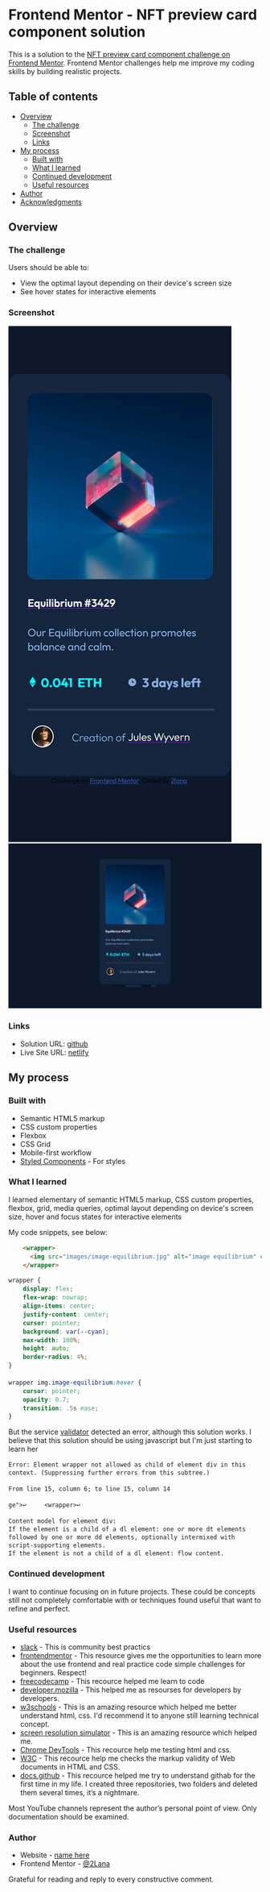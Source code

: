 # Frontend Mentor - NFT preview card component solution

This is a solution to the [NFT preview card component challenge on Frontend Mentor](https://www.frontendmentor.io/challenges/nft-preview-card-component-SbdUL_w0U). Frontend Mentor challenges help me improve my coding skills by building realistic projects. 

## Table of contents

- [Overview](#overview)
  - [The challenge](#the-challenge)
  - [Screenshot](#screenshot)
  - [Links](#links)
- [My process](#my-process)
  - [Built with](#built-with)
  - [What I learned](#what-i-learned)
  - [Continued development](#continued-development)
  - [Useful resources](#useful-resources)
- [Author](#author)
- [Acknowledgments](#acknowledgments)


## Overview

### The challenge

Users should be able to:

- View the optimal layout depending on their device's screen size
- See hover states for interactive elements

### Screenshot

![](nft-screenshot-mob.png)
![](nft-screenshot-desk.png)


### Links

- Solution URL: [github](https://github.com/2lana/nft-preview-card-component)
- Live Site URL: [netlify](https://app.netlify.com/sites/adorable-daifuku-a22154/)

## My process

### Built with

- Semantic HTML5 markup
- CSS custom properties
- Flexbox
- CSS Grid
- Mobile-first workflow
- [Styled Components](https://styled-components.com/) - For styles

### What I learned

I learned elementary of semantic HTML5 markup, CSS custom properties, flexbox, grid, media queries, optimal layout depending on device's screen size, hover and focus states for interactive elements

My code snippets, see below:

```html
    <wrapper>
      <img src="images/image-equilibrium.jpg" alt="image equilibrium" class="image-equilibrium">
    </wrapper>
```
```css
wrapper {
    display: flex;
    flex-wrap: nowrap;
    align-items: center;
    justify-content: center;
    cursor: pointer; 
    background: var(--cyan);
    max-width: 100%;
    height: auto;
    border-radius: 4%;
}

wrapper img.image-equilibrium:hover {
    cursor: pointer; 
    opacity: 0.7;
    transition: .5s ease;        
}
```

But the service [validator](https://validator.w3.org/) detected an error, although this solution works. I believe that this solution should be using javascript but I'm just starting to learn her

```
Error: Element wrapper not allowed as child of element div in this context. (Suppressing further errors from this subtree.)

From line 15, column 6; to line 15, column 14

ge">↩     <wrapper>↩     

Content model for element div:
If the element is a child of a dl element: one or more dt elements followed by one or more dd elements, optionally intermixed with script-supporting elements.
If the element is not a child of a dl element: flow content.

```


### Continued development

I want to continue focusing on in future projects. These could be concepts still not completely comfortable with or techniques  found useful that  want to refine and perfect.


### Useful resources

- [slack](https://app.slack.com/) - This is community best practics
- [frontendmentor](https://www.frontendmentor.io/) - This resource gives me the opportunities to learn more about the use frontend and real practice code simple challenges for beginners. Respect!
- [freecodecamp](https://www.freecodecamp.org/) - This recource helped me learn to code
- [developer.mozilla](https://developer.mozilla.org) - This helped me as resourses for developers by developers.
- [w3schools](https://www.w3schools.com/) - This is an amazing resource which helped me better understand html, css. I'd recommend it to anyone still learning technical concept.
- [screen resolution simulator](https://searchenginereports.net/screen-resolution-simulator) - This is an amazing resource which helped me. 
- [Chrome DevTools](https://developer.chrome.com/docs/devtools/console/) - This recource help me testing html and css.
- [W3C](https://validator.w3.org/) - This recource help me checks the markup validity of Web documents in HTML and CSS.
- [docs.github](https://docs.github.com/en/get-started) - This recource helped me try to understand githab for the first time in my life. I created three repositories, two folders and deleted them several times, it’s a nightmare.

Most YouTube channels represent the author’s personal point of view. Only documentation should be examined.

### Author

- Website - [name here](https://app.netlify.com/sites/adorable-daifuku-a22154/)
- Frontend Mentor - [@2Lana](https://www.frontendmentor.io/profile/2lana)


Grateful for reading and reply to every constructive comment.
